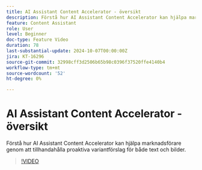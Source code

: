 ```yaml
---
title: AI Assistant Content Accelerator - översikt
description: Förstå hur AI Assistant Content Accelerator kan hjälpa marknadsförare genom att tillhandahålla proaktiva variantförslag för både text och bilder.
feature: Content Assistant
role: User
level: Beginner
doc-type: Feature Video
duration: 78
last-substantial-update: 2024-10-07T00:00:00Z
jira: KT-16296
source-git-commit: 32998cff3d2506b65b98c0396f37520ffe4140b4
workflow-type: tm+mt
source-wordcount: '52'
ht-degree: 0%

---
```



# AI Assistant Content Accelerator - översikt

Förstå hur AI Assistant Content Accelerator kan hjälpa marknadsförare genom att tillhandahålla proaktiva variantförslag för både text och bilder.

>[!VIDEO](https://video.tv.adobe.com/v/3432772/?learn=on)
